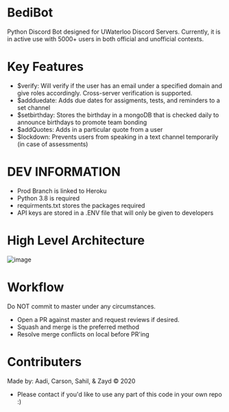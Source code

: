 # BediBot
Python Discord Bot designed for UWaterloo Discord Servers. Currently, it is in active use with 5000+ users in both official and unofficial contexts.

Key Features
========
- $verify: Will verify if the user has an email under a specified domain and give roles accordingly. Cross-server verification is supported.
- $addduedate: Adds due dates for assigments, tests, and reminders to a set channel
- $setbirthday: Stores the birthday in a mongoDB that is checked daily to announce birthdays to promote team bonding
- $addQuotes: Adds in a particular quote from a user
- $lockdown: Prevents users from speaking in a text channel temporarily (in case of assessments)

DEV INFORMATION
========
- Prod Branch is linked to Heroku
- Python 3.8 is required
- requirments.txt stores the packages required
- API keys are stored in a .ENV file that will only be given to developers

High Level Architecture
========
![image](https://user-images.githubusercontent.com/32375512/127747969-31292927-3c77-4186-82c4-b56a242a0880.png)


Workflow
========
Do NOT commit to master under any circumstances.
- Open a PR against master and request reviews if desired.
- Squash and merge is the preferred method
- Resolve merge conflicts on local before PR'ing

Contributers
========
Made by: Aadi, Carson, Sahil, & Zayd © 2020
- Please contact if you'd like to use any part of this code in your own repo :)
